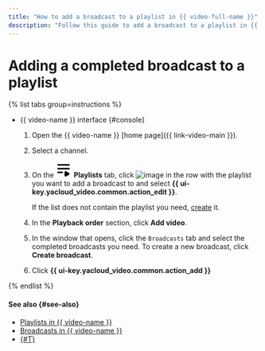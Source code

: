 ```yaml
---
title: "How to add a broadcast to a playlist in {{ video-full-name }}"
description: "Follow this guide to add a broadcast to a playlist in {{ video-name }}."
---
```


# Adding a completed broadcast to a playlist

{% list tabs group=instructions %}

- {{ video-name }} interface {#console}

   1. Open the {{ video-name }} [home page]({{ link-video-main }}).
   1. Select a channel.
   1. On the ![image](../../../_assets/console-icons/bars-play.svg) **Playlists** tab, click ![image](../../../_assets/console-icons/ellipsis.svg) in the row with the playlist you want to add a broadcast to and select **{{ ui-key.yacloud_video.common.action_edit }}**.

      If the list does not contain the playlist you need, [create](../playlists/create.md) it.

   1. In the **Playback order** section, click **Add video**.
   1. In the window that opens, click the `Broadcasts` tab and select the completed broadcasts you need. To create a new broadcast, click **Create broadcast**.
   1. Click **{{ ui-key.yacloud_video.common.action_add }}**

{% endlist %}

#### See also {#see-also}

* [Playlists in {{ video-name }}](../../concepts/playlists.md)
* [Broadcasts in {{ video-name }}](../../concepts/streams.md)
* [{#T}](../playlists/get-link.md)